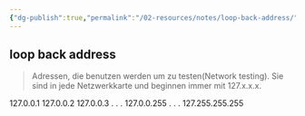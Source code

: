 ```yaml
---
{"dg-publish":true,"permalink":"/02-resources/notes/loop-back-address/","tags":["netzwerk/loopback"],"noteIcon":"","updated":"2025-09-05T10:12:30.000+02:00"}
---
```


## loop back address 
> Adressen, die benutzen werden um zu testen(Network testing). Sie sind in jede Netzwerkkarte und beginnen immer mit 127.x.x.x.

127.0.0.1
127.0.0.2
127.0.0.3
.
.
.
127.0.0.255
.
.
.
127.255.255.255

